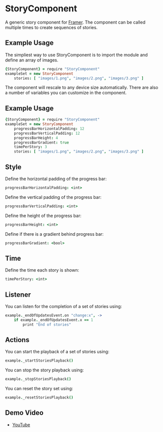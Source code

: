 # StoryComponent

A generic story component for [Framer](https://framer.com/). The component can be called multiple times to create sequences of stories.

## Example Usage
The simpliest way to use StoryComponent is to import the module and define an array of images.

```coffee
{StoryComponent} = require "StoryComponent"
exampleSet = new StoryComponent
	stories: [ "images/1.png", "images/2.png", "images/3.png" ]
```

The component will rescale to any device size automatically. There are also a number of variables you can customize in the component.

## Example Usage
```coffee
{StoryComponent} = require "StoryComponent"
exampleSet = new StoryComponent
	progressBarHorizontalPadding: 12
	progressBarVerticalPadding: 12
	progressBarHeight: 4
	progressBarGradient: true
	timePerStory: 3
	stories: [ "images/1.png", "images/2.png", "images/3.png" ]
```

## Style
Define the horizontal padding of the progress bar:

```coffee
progressBarHorizontalPadding: <int>
```

Define the vertical padding of the progress bar:

```coffee
progressBarVerticalPadding: <int>
```

Define the height of the progress bar:

```coffee
progressBarHeight: <int>
```

Define if there is a gradient behind progress bar:

```coffee
progressBarGradient: <bool>
```

## Time
Define the time each story is shown:

```coffee
timePerStory: <int>
```

## Listener
You can listen for the completion of a set of stories using:

```coffee
example._endOfUpdatesEvent.on "change:x", ->
	if example._endOfUpdatesEvent.x == 1
		print "End of stories"
```

## Actions
You can start the playback of a set of stories using:

```coffee
example._startStoriesPlayback()
```

You can stop the story playback using:

```coffee
example._stopStoriesPlayback()
```

You can reset the story set using:

```coffee
example._resetStoriesPlayback()
```

## Demo Video
- [YouTube](https://www.youtube.com/watch?v=YoTI_EC1he8)